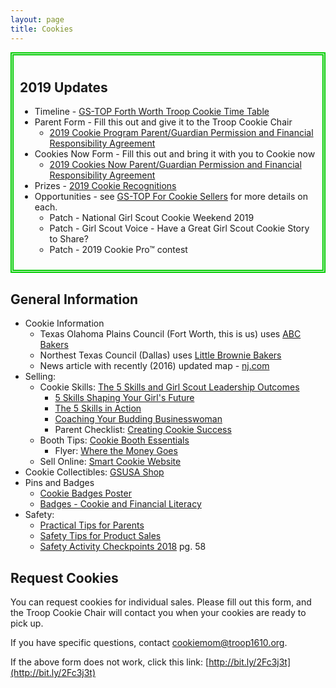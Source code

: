 ```yaml
---
layout: page
title: Cookies
---
```


<div style="border-color:#00cc00; border-style:double; border-width:thick; padding: 10px">

## 2019 Updates

- Timeline - [GS-TOP Forth Worth Troop Cookie Time Table](https://www.gs-top.org/content/dam/girlscouts-gs-top/cookies-2019/2019%20Fort%20Worth%20%20Troop%20Cookie%20Time%20Table.pdf)
- Parent Form - Fill this out and give it to the Troop Cookie Chair
  - [2019 Cookie Program Parent/Guardian Permission and Financial Responsibility Agreement](https://www.gs-top.org/content/dam/girlscouts-gs-top/cookies-2019/2019%20Parent%20Permission%20and%20Financial%20Responsibility%20Agreement%20Cookie%20%20-%20Abilene%20FW%20Lubbock.pdf)
- Cookies Now Form - Fill this out and bring it with you to Cookie now
  - [2019 Cookies Now Parent/Guardian Permission and Financial Responsibility Agreement](https://www.gs-top.org/content/dam/girlscouts-gs-top/cookies-2019/2019%20Cookies%20Now!%20%20Permission%20Agreement.pdf)
- Prizes - [2019 Cookie Recognitions](https://www.gs-top.org/content/dam/girlscouts-gs-top/cookies-2019/2019%20Cookie%20Recognitions-All%20Areas.jpg)
- Opportunities - see [GS-TOP For Cookie Sellers](https://www.gs-top.org/en/cookies/for-cookie-sellers.html) for more details on each.
  - Patch - National Girl Scout Cookie Weekend 2019
  - Patch - Girl Scout Voice - Have a Great Girl Scout Cookie Story to Share?
  - Patch - 2019 Cookie Pro™ contest

</div>

## General Information

- Cookie Information
  - Texas Olahoma Plains Council (Fort Worth, this is us) uses [ABC Bakers](https://www.abcbakers.com)
  - Northest Texas Council (Dallas) uses [Little Brownie Bakers](http://www.littlebrowniebakers.com)
  - News article with recently (2016) updated map - [nj.com](https://www.nj.com/entertainment/index.ssf/2016/03/why_new_jersey_is_the_best_place_to_buy_girl_scout.html)
- Selling:
  - Cookie Skills: [The 5 Skills and Girl Scout Leadership Outcomes](https://www.girlscouts.org/program/gs_cookies/pdf/2012_5_skills_and_gs_leadership_outcomes.pdf)
    - [5 Skills Shaping Your Girl's Future](https://www.girlscouts.org/program/gs_cookies/pdf/2012_5_skills_shaping_your_girls_future.pdf)
    - [The 5 Skills in Action](https://www.girlscouts.org/program/gs_cookies/pdf/2012_5_skills_in_action.pdf)
    - [Coaching Your Budding Businesswoman](https://www.girlscouts.org/program/gs_cookies/pdf/2012_coaching_your_budding_businesswoman.pdf)
    - Parent Checklist: [Creating Cookie Success](https://www.girlscouts.org/program/gs_cookies/pdf/2012_creating_cookie_success.pdf)
  - Booth Tips: [Cookie Booth Essentials](https://www.girlscouts.org/content/dam/girlscouts-gsusa/forms-and-documents/cookie/Resources/Cookie%20Booth%20Essentials.pdf)
    - Flyer: [Where the Money Goes](https://www.girlscouts.org/content/dam/girlscouts-gsusa/forms-and-documents/cookie/Resources/2018_MarComm_CookieInfographic_Flyer_5x7(1).pdf)
  - Sell Online: [Smart Cookie Website](https://www.abcsmartcookies.com)
- Cookie Collectibles: [GSUSA Shop](https://www.girlscoutshop.com/GIFTS/COOKIE-TIME-COLLECTIBLES)
- Pins and Badges
  - [Cookie Badges Poster](https://www.girlscouts.org/content/dam/girlscouts-gsusa/forms-and-documents/cookie/Resources/GSUSA_GSM_Cookie-Badges_Poster_24x36_18.pdf)
  - [Badges - Cookie and Financial Literacy](https://www.gs-top.org/content/dam/girlscouts-gs-top/cookies-2019/Badges%20-%20Cookies%20and%20Financial%20Literacy%20WEB.pdf)
- Safety:
  - [Practical Tips for Parents](https://www.girlscouts.org/program/gs_cookies/pdf/2010_practical_tips_for_parents.pdf)
  - [Safety Tips for Product Sales](https://www.girlscouts.org/content/dam/girlscouts-gsusa/forms-and-documents/cookie/Resources/Safety%20Tips%20Updated%20Aug%202014%20Final.pdf)
  - [Safety Activity Checkpoints 2018](https://www.girlscouts.org/content/dam/girlscouts-gsusa/forms-and-documents/cookie/Resources/GSUSA_Safety-Activity-Checkpoints_2018.pdf) pg. 58

## Request Cookies

You can request cookies for individual sales.  Please fill out this form, and the Troop Cookie Chair will contact you when your cookies are ready to pick up.

If you have specific questions, contact [cookiemom@troop1610.org](mailto:cookiemom@troop1610.org).

<div class="cognito">
<script src="https://services.cognitoforms.com/s/5CGgOlOKDkeFvcJcptH6IA"></script>
<script>Cognito.load("forms", { id: "1" });</script>
</div>

If the above form does not work, click this link: [http://bit.ly/2Fc3j3t](http://bit.ly/2Fc3j3t)
